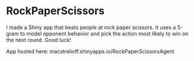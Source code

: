 # RockPaperScissors

I made a Shiny app that beats people at rock paper scissors. It uses a 5-gram to model opponent behavior and pick the action most likely to win on the next round. Good luck!

App hosted here:
macstrelioff.shinyapps.io/RockPaperScissorsAgent
